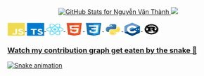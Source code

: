 <div align="center">
  <a href="https://github.com/thanhtlu213">
  <img src="https://github-readme-stats.vercel.app/api?username=thanhtlu213&show_icons=true&include_all_commits=true&count_private=true&theme=jolly&layout=compact" alt="GitHub Stats for Nguyễn Văn Thành" width="700">
  <img src="https://github-readme-streak-stats.herokuapp.com?user=thanhtlu123&theme=jolly" width="700">
</div>

<div style="display: inline_block"><br>
  <img align="center" alt="Felipe-Js" height="30" width="40" src="https://raw.githubusercontent.com/devicons/devicon/master/icons/javascript/javascript-plain.svg">
  <img align="center" alt="Felipe-Ts" height="30" width="40" src="https://raw.githubusercontent.com/devicons/devicon/master/icons/typescript/typescript-plain.svg">
  <img align="center" alt="Felipe-React" height="30" width="40" src="https://raw.githubusercontent.com/devicons/devicon/master/icons/react/react-original.svg">
  <img align="center" alt="Felipe-HTML" height="30" width="40" src="https://raw.githubusercontent.com/devicons/devicon/master/icons/html5/html5-original.svg">
  <img align="center" alt="Felipe-CSS" height="30" width="40" src="https://raw.githubusercontent.com/devicons/devicon/master/icons/css3/css3-original.svg">
  <img align="center" alt="Felipe-Python" height="30" width="40" src="https://raw.githubusercontent.com/devicons/devicon/master/icons/python/python-original.svg">
  <img align="center" alt="Felipe-CPlusPlus" height="30" width="40" src="https://raw.githubusercontent.com/devicons/devicon/master/icons/cplusplus/cplusplus-original.svg">
  <img align="center" alt="Felipe-Rust" height="30" width="40" src="https://raw.githubusercontent.com/devicons/devicon/master/icons/rust/rust-plain.svg">
  </div>
<div>  

### Watch my contribution graph get eaten by the snake 🐍
![Snake animation](https://github.com/thanhtlu213/thanhtlu213/blob/output/github-contribution-grid-snake.svg)
  

